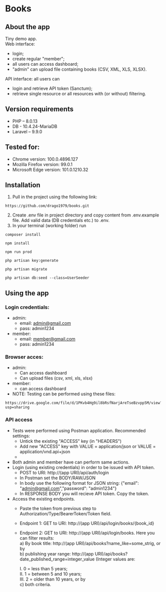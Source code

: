 # Books

## About the app
Tiny demo app.  
Web interface: 
* login; 
* create regular "member"; 
* all users can access dashboard; 
* "admin" can upload file containing books (CSV, XML, XLS, XLSX).

API interface: all users can
* login and retrieve API token (Sanctum); 
* retrieve single resource or all resources with (or without) filtering.    



## Version requirements
- PHP – 8.0.13
- DB - 10.4.24-MariaDB
- Laravel – 9.9.0

## Tested for:
  - Chrome version: 100.0.4896.127
  - Mozilla Firefox version: 99.0.1
  - Microsoft Edge version: 101.0.1210.32

## Installation

1. Pull in the project using the following link:
```
https://github.com/drago1979/books.git

```
2. Create .env file in project directory and copy content from .env.example file.  Add valid data (DB credentials etc.) to .env.  
3. In your terminal (working folder) run
```
composer install
```  

```
npm install
```


```
npm run prod
```


```
php artisan key:generate
```


```
php artisan migrate
```

```
php artisan db:seed --class=UserSeeder
```

## Using the app
### Login credentials:  
* admin:  
  - email: admin@gmail.com
  - pass: admin1234
* member:
  - email: member@gmail.com
  - pass: admin1234
### Browser acces:
* admin:
  - Can access dashboard
  - Can upload files (csv, xml, xls, xlsx)
* member:
  - can access dashboard
* NOTE:
  Testing can be performed using these files:  
  
```
https://drive.google.com/file/d/1PKvb4Hg9il8bRsfNarjAreTseBzvpp5M/view?usp=sharing

```
### API access
* Tests were performed using Postman application. Recommended settings:
  - Untick the existing "ACCESS" key (in "HEADERS")
  - Add new "ACCESS" key with VALUE = application/json or VALUE = application/vnd.api+json
  - 
* Both admin and member have can perform same actions.
* Login (using existing credentials) in order to be issued with API token.
  - POST to URI: http://(app URI)/api/auth/login
  - In Postman set the BODY/RAW/JSON
  - In body use the following format for JSON string: {"email": "admin@gmail.com","password": "admin1234"}
  - In RESPONSE BODY you will recieve API token. Copy the token.
* Access the existing endpoints.
  - Paste the token from previous step to Authorization/Type/BearerToken/Token field.
  - Endpoint 1: GET to URI: http://(app URI)/api/login/books/{book_id}
  - Endpoint 2: GET to URI: http://(app URI)/api/login/books. Here you can filter results:  
  a) By book title: http://(app URI)/api/books?name_like=some_strig, or by  
  b) publishing year range: http://(app URI)/api/books?date_published_range=integer_value  (Integer values are: 
     
     I. 0 = less than 5 years;  
    II. 1 = between 5 and 10 years;  
    III. 2 = older than 10 years, or by  
  c) both criteria.
